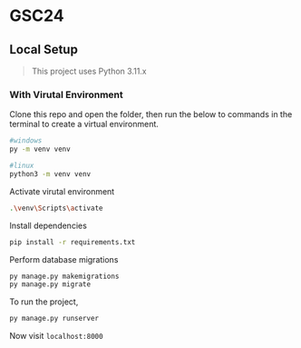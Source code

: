 # GSC24

## Local Setup

> This project uses Python 3.11.x

### With Virutal Environment

Clone this repo and open the folder, then run the below to commands in the terminal to create a virtual environment.

```bash
#windows
py -m venv venv
```

```bash
#linux
python3 -m venv venv
```

Activate virutal environment

```bash
.\venv\Scripts\activate
```

Install dependencies

```bash
pip install -r requirements.txt
```

Perform database migrations

```bash
py manage.py makemigrations
py manage.py migrate
```

To run the project,

```bash
py manage.py runserver
```

Now visit `localhost:8000`
